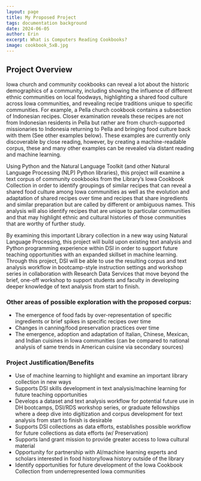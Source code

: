 ```yaml
---
layout: page
title: My Proposed Project
tags: documentation background
date: 2024-06-05
author: Erin
excerpt: What is Computers Reading Cookbooks?
image: cookbook_5xB.jpg
---
```




## Project Overview

Iowa church and community cookbooks can reveal a lot about the historic demographics of a community, including showing the influence of different ethnic communities on local foodways, highlighting a shared food culture across Iowa communities, and revealing recipe traditions unique to specific communities. For example, a Pella church cookbook contains a subsection of Indonesian recipes. Closer examination reveals these recipes are not from Indonesian residents in Pella but rather are from church-supported missionaries to Indonesia returning to Pella and bringing food culture back with them (See other examples below). These examples are currently only discoverable by close reading, however, by creating a machine-readable corpus, these and many other examples can be revealed via distant reading and machine learning.

Using Python and the Natural Language Toolkit (and other Natural Language Processing (NLP) Python libraries), this project will examine a text corpus of community cookbooks from the Library’s Iowa Cookbook Collection in order to identify groupings of similar recipes that can reveal a shared food culture among Iowa communities as well as the evolution and adaptation of shared recipes over time and recipes that share ingredients and similar preparation but are called by different or ambiguous names. This analysis will also identify recipes that are unique to particular communities and that may highlight ethnic and cultural histories of those communities that are worthy of further study. 

By examining this important Library collection in a new way using Natural Language Processing, this project will build upon existing text analysis and Python programming experience within DSI in order to support future teaching opportunities with an expanded skillset in machine learning. Through this project, DSI will be able to use the resulting corpus and text analysis workflow in bootcamp-style instruction settings and workshop series in collaboration with Research Data Services that move beyond the brief, one-off workshop to support students and faculty in developing deeper knowledge of text analysis from start to finish. 


### Other areas of possible exploration with the proposed corpus:

* The emergence of food fads by over-representation of specific ingredients or brief spikes in specific recipes over time
* Changes in canning/food preservation practices over time
* The emergence, adoption and adaptation of Italian, Chinese, Mexican, and Indian cuisines in Iowa communities (can be compared to national analysis of same trends in American cuisine via secondary sources)


### Project Justification/Benefits

* Use of machine learning to highlight and examine an important library collection in new ways
* Supports DSI skills development in text analysis/machine learning for future teaching opportunities
* Develops a dataset and text analysis workflow for potential future use in DH bootcamps, DSI/RDS workshop series, or graduate fellowships where a deep dive into digitization and corpus development for text analysis from start to finish is desirable 
* Supports DSI collections as data efforts, establishes possible workflow for future collections as data efforts (w/ Preservation)
* Supports land grant mission to provide greater access to Iowa cultural material
* Opportunity for partnership with AI/machine learning experts and scholars interested in food history/Iowa history outside of the library
* Identify opportunities for future development of the Iowa Cookbook Collection from underrepresented Iowa communities
